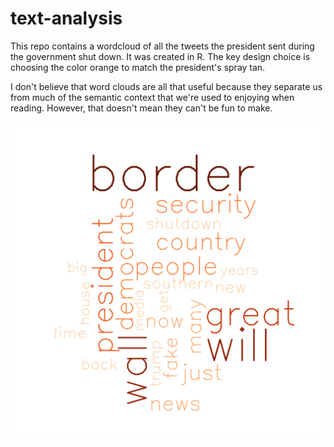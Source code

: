 # text-analysis

This repo contains a wordcloud of all the tweets the president sent during the government shut down. It was created in R. The key design choice is choosing the color orange to match the president's spray tan.

I don't believe that word clouds are all that useful because they separate us from much of the semantic context that we're used to enjoying when reading. However, that doesn't mean they can't be fun to make.

![Presidential Tweets](https://github.com/AnirudhHimself/text-analysis/blob/master/wordcloud.png)
